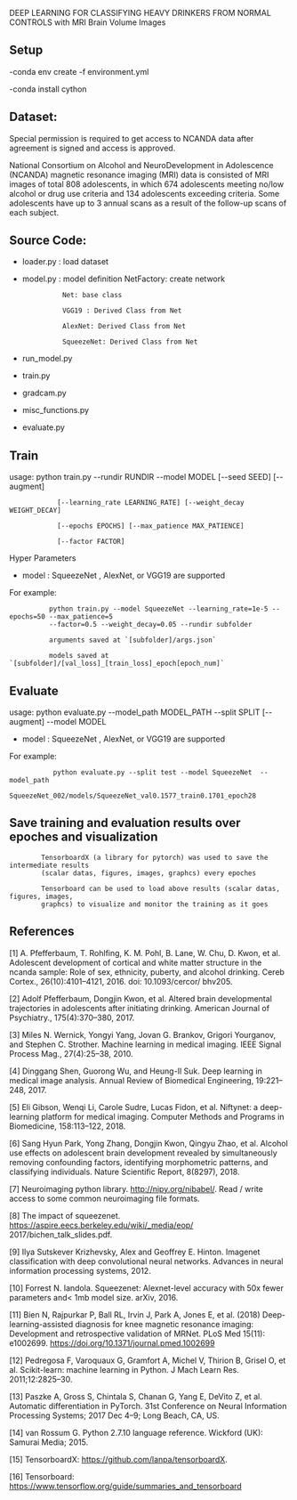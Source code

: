 DEEP LEARNING FOR CLASSIFYING HEAVY DRINKERS FROM NORMAL CONTROLS with MRI Brain Volume Images

## Setup

-conda env create -f environment.yml

-conda install cython

## Dataset: 
Special permission is required to get access to NCANDA data after agreement is signed and access is approved. 

National Consortium on Alcohol and NeuroDevelopment in Adolescence (NCANDA) magnetic
resonance imaging (MRI) data is consisted of MRI images of total 808 adolescents, in which 674
adolescents meeting no/low alcohol or drug use criteria and 134 adolescents exceeding criteria.
Some adolescents have up to 3 annual scans as a result of the follow-up scans of each subject.


## Source Code: 
- loader.py : load dataset 
- model.py : model definition
                NetFactory: create network
                
                Net: base class
                
                VGG19 : Derived Class from Net
                
                AlexNet: Derived Class from Net
                
                SqueezeNet: Derived Class from Net
- run_model.py
- train.py
- gradcam.py
- misc_functions.py
- evaluate.py

## Train
usage: python train.py --rundir RUNDIR --model MODEL [--seed SEED] [--augment]

                [--learning_rate LEARNING_RATE] [--weight_decay WEIGHT_DECAY]
                
                [--epochs EPOCHS] [--max_patience MAX_PATIENCE]
                
                [--factor FACTOR]
                
Hyper Parameters 

- model : SqueezeNet , AlexNet, or VGG19 are supported 

For example: 

              python train.py --model SqueezeNet --learning_rate=1e-5 --epochs=50 --max_patience=5 
              --factor=0.5 --weight_decay=0.05 --rundir subfolder

              arguments saved at `[subfolder]/args.json`

              models saved at `[subfolder]/[val_loss]_[train_loss]_epoch[epoch_num]`

## Evaluate

usage: python evaluate.py --model_path MODEL_PATH --split SPLIT [--augment]
                   --model MODEL

- model : SqueezeNet , AlexNet, or VGG19 are supported 

For example: 

               python evaluate.py --split test --model SqueezeNet  --model_path                
                   SqueezeNet_002/models/SqueezeNet_val0.1577_train0.1701_epoch28

## Save training and evaluation results over epoches and visualization 

            TensorboardX (a library for pytorch) was used to save the intermediate results 
            (scalar datas, figures, images, graphcs) every epoches 
            
            Tensorboard can be used to load above results (scalar datas, figures, images, 
            graphcs) to visualize and monitor the training as it goes


## References

[1] A. Pfefferbaum, T. Rohlfing, K. M. Pohl, B. Lane, W. Chu, D. Kwon, et al. Adolescent
development of cortical and white matter structure in the ncanda sample: Role of sex, ethnicity,
puberty, and alcohol drinking. Cereb Cortex., 26(10):4101–4121, 2016. doi: 10.1093/cercor/
bhv205.

[2] Adolf Pfefferbaum, Dongjin Kwon, et al. Altered brain developmental trajectories in adolescents
after initiating drinking. American Journal of Psychiatry., 175(4):370–380, 2017.

[3] Miles N. Wernick, Yongyi Yang, Jovan G. Brankov, Grigori Yourganov, and Stephen C. Strother.
Machine learning in medical imaging. IEEE Signal Process Mag., 27(4):25–38, 2010.

[4] Dinggang Shen, Guorong Wu, and Heung-Il Suk. Deep learning in medical image analysis.
Annual Review of Biomedical Engineering, 19:221–248, 2017.

[5] Eli Gibson, Wenqi Li, Carole Sudre, Lucas Fidon, et al. Niftynet: a deep-learning platform for
medical imaging. Computer Methods and Programs in Biomedicine, 158:113–122, 2018.

[6] Sang Hyun Park, Yong Zhang, Dongjin Kwon, Qingyu Zhao, et al. Alcohol use effects on
adolescent brain development revealed by simultaneously removing confounding factors, identifying
morphometric patterns, and classifying individuals. Nature Scientific Report, 8(8297),
2018.

[7] Neuroimaging python library. http://nipy.org/nibabel/. Read / write access to some
common neuroimaging file formats.

[8] The impact of squeezenet. https://aspire.eecs.berkeley.edu/wiki/_media/eop/
2017/bichen_talk_slides.pdf.

[9] Ilya Sutskever Krizhevsky, Alex and Geoffrey E. Hinton. Imagenet classification with deep
convolutional neural networks. Advances in neural information processing systems, 2012.

[10] Forrest N. Iandola. Squeezenet: Alexnet-level accuracy with 50x fewer parameters and< 1mb
model size. arXiv, 2016.

[11] Bien N, Rajpurkar P, Ball RL, Irvin J, Park A, Jones E, et al. (2018) Deep-learning-assisted diagnosis for knee magnetic resonance imaging: Development and retrospective validation of MRNet. PLoS Med 15(11): e1002699. https://doi.org/10.1371/journal.pmed.1002699

[12] Pedregosa F, Varoquaux G, Gramfort A, Michel V, Thirion B, Grisel O, et al. Scikit-learn: machine learning in Python. J Mach Learn Res. 2011;12:2825–30.

[13] Paszke A, Gross S, Chintala S, Chanan G, Yang E, DeVito Z, et al. Automatic differentiation in PyTorch. 31st Conference on Neural Information Processing Systems; 2017 Dec 4–9; Long Beach, CA, US.

[14] van Rossum G. Python 2.7.10 language reference. Wickford (UK): Samurai Media; 2015.

[15] TensorboardX: https://github.com/lanpa/tensorboardX.

[16] Tensorboard: https://www.tensorflow.org/guide/summaries_and_tensorboard

